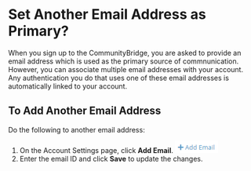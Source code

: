 # Set Another Email Address as Primary?

When you sign up to the CommunityBridge, you are asked to provide an email address which is used as the primary source of commnunication. However, you can associate multiple email addresses with your account.  Any authentication you do that uses one of these email addresses is automatically linked to your account. 

## To Add Another Email Address
Do the following to another email address:
1. On the Account Settings page, click **Add Email**. ![Add another email](imgs/Add_email.png)
2. Enter the email ID and click **Save** to update the changes.

